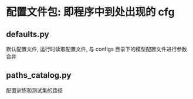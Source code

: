 # 配置文件包: 即程序中到处出现的 cfg

## defaults.py
默认配置文件, 运行时读取配置文件, 与 configs 目录下的模型配置文件进行参数合并

## paths_catalog.py
配置训练和测试集的路径
